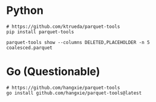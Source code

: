 # Python
```
# https://github.com/ktrueda/parquet-tools
pip install parquet-tools

parquet-tools show --columns DELETED,PLACEHOLDER -n 5 coalesced.parquet
```

# Go (Questionable)
```
# https://github.com/hangxie/parquet-tools
go install github.com/hangxie/parquet-tools@latest
```

